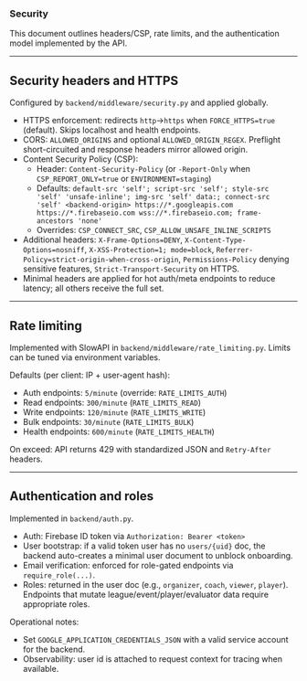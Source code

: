### Security

This document outlines headers/CSP, rate limits, and the authentication model implemented by the API.

---

## Security headers and HTTPS
Configured by `backend/middleware/security.py` and applied globally.

- HTTPS enforcement: redirects `http`→`https` when `FORCE_HTTPS=true` (default). Skips localhost and health endpoints.
- CORS: `ALLOWED_ORIGINS` and optional `ALLOWED_ORIGIN_REGEX`. Preflight short-circuited and response headers mirror allowed origin.
- Content Security Policy (CSP):
  - Header: `Content-Security-Policy` (or `-Report-Only` when `CSP_REPORT_ONLY=true` or `ENVIRONMENT=staging`)
  - Defaults: `default-src 'self'; script-src 'self'; style-src 'self' 'unsafe-inline'; img-src 'self' data:; connect-src 'self' <backend-origin> https://*.googleapis.com https://*.firebaseio.com wss://*.firebaseio.com; frame-ancestors 'none'`
  - Overrides: `CSP_CONNECT_SRC`, `CSP_ALLOW_UNSAFE_INLINE_SCRIPTS`
- Additional headers: `X-Frame-Options=DENY`, `X-Content-Type-Options=nosniff`, `X-XSS-Protection=1; mode=block`, `Referrer-Policy=strict-origin-when-cross-origin`, `Permissions-Policy` denying sensitive features, `Strict-Transport-Security` on HTTPS.
- Minimal headers are applied for hot auth/meta endpoints to reduce latency; all others receive the full set.

---

## Rate limiting
Implemented with SlowAPI in `backend/middleware/rate_limiting.py`. Limits can be tuned via environment variables.

Defaults (per client: IP + user-agent hash):
- Auth endpoints: `5/minute` (override: `RATE_LIMITS_AUTH`)
- Read endpoints: `300/minute` (`RATE_LIMITS_READ`)
- Write endpoints: `120/minute` (`RATE_LIMITS_WRITE`)
- Bulk endpoints: `30/minute` (`RATE_LIMITS_BULK`)
- Health endpoints: `600/minute` (`RATE_LIMITS_HEALTH`)

On exceed: API returns 429 with standardized JSON and `Retry-After` headers.

---

## Authentication and roles
Implemented in `backend/auth.py`.

- Auth: Firebase ID token via `Authorization: Bearer <token>`
- User bootstrap: if a valid token user has no `users/{uid}` doc, the backend auto-creates a minimal user document to unblock onboarding.
- Email verification: enforced for role-gated endpoints via `require_role(...)`.
- Roles: returned in the user doc (e.g., `organizer`, `coach`, `viewer`, `player`). Endpoints that mutate league/event/player/evaluator data require appropriate roles.

Operational notes:
- Set `GOOGLE_APPLICATION_CREDENTIALS_JSON` with a valid service account for the backend.
- Observability: user id is attached to request context for tracing when available.


